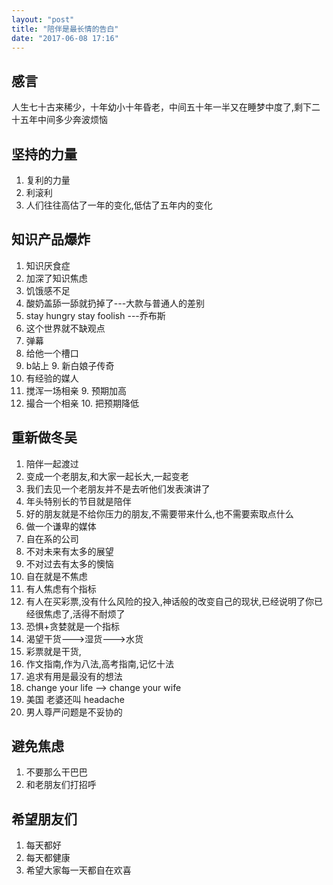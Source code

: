 ```yaml
---
layout: "post"
title: "陪伴是最长情的告白"
date: "2017-06-08 17:16"
---
```



## 感言
人生七十古来稀少，十年幼小十年昏老，中间五十年一半又在睡梦中度了,剩下二十五年中间多少奔波烦恼

## 坚持的力量
1. 复利的力量
2. 利滚利
3. 人们往往高估了一年的变化,低估了五年内的变化

## 知识产品爆炸
1. 知识厌食症
2. 加深了知识焦虑
  3. 饥饿感不足
3. 酸奶盖舔一舔就扔掉了---大款与普通人的差别
4. stay hungry stay foolish ---乔布斯
5. 这个世界就不缺观点
6. 弹幕
  7. 给他一个槽口
  8. b站上
    9. 新白娘子传奇
7. 有经验的媒人
  8. 搅浑一场相亲
    9. 预期加高
  9. 撮合一个相亲
    10. 把预期降低

## 重新做冬吴
1. 陪伴一起渡过
2. 变成一个老朋友,和大家一起长大,一起变老
3. 我们去见一个老朋友并不是去听他们发表演讲了
4. 年头特别长的节目就是陪伴
5. 好的朋友就是不给你压力的朋友,不需要带来什么,也不需要索取点什么
6. 做一个谦卑的媒体
7. 自在系的公司
  8. 不对未来有太多的展望
  9. 不对过去有太多的懊恼
  10. 自在就是不焦虑
8. 有人焦虑有个指标
  9. 有人在买彩票,没有什么风险的投入,神话般的改变自己的现状,已经说明了你已经很焦虑了,活得不耐烦了
  10. 恐惧+贪婪就是一个指标
  11. 渴望干货--->湿货--->水货  
  12. 彩票就是干货,
  13. 作文指南,作为八法,高考指南,记忆十法
  14. 追求有用是最没有的想法
9. change your life  --> change your wife
  10. 美国 老婆还叫 headache
10. 男人尊严问题是不妥协的

## 避免焦虑
1. 不要那么干巴巴
2. 和老朋友们打招呼

## 希望朋友们
1. 每天都好
2. 每天都健康
3. 希望大家每一天都自在欢喜
